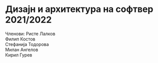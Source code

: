 # Дизајн и архитектура на софтвер 2021/2022

Членови:
  Ристе Лалков                                                                                                                                                                     
  Филип Костов                                                                                                                                                                     
  Стефанија Тодорова                                                                                                                                                               
  Милан Ангелов                                                                                                                                                                     
  Кирил Гурев                                                                                                                                                                     
